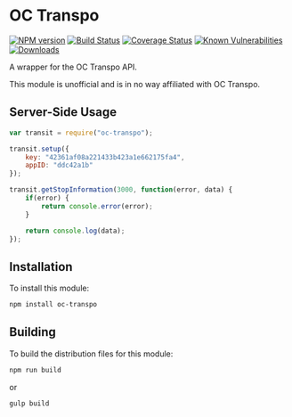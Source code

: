 # OC Transpo

[![NPM version][npm-version-image]][npm-url]
[![Build Status][build-status-image]][build-status-url]
[![Coverage Status][coverage-image]][coverage-url]
[![Known Vulnerabilities][vulnerabilities-image]][vulnerabilities-url]
[![Downloads][npm-downloads-image]][npm-url]

A wrapper for the OC Transpo API.

This module is unofficial and is in no way affiliated with OC Transpo.

## Server-Side Usage

```javascript
var transit = require("oc-transpo");

transit.setup({
	key: "42361af08a221433b423a1e662175fa4",
	appID: "ddc42a1b"
});

transit.getStopInformation(3000, function(error, data) {
	if(error) {
		return console.error(error);
	}

	return console.log(data);
});
```

## Installation

To install this module:
```bash
npm install oc-transpo
```

## Building

To build the distribution files for this module:
```bash
npm run build
```
or
```bash
gulp build
```

[npm-url]: https://www.npmjs.com/package/oc-transpo
[npm-version-image]: https://img.shields.io/npm/v/oc-transpo.svg
[npm-downloads-image]: http://img.shields.io/npm/dm/oc-transpo.svg

[build-status-url]: https://travis-ci.org/nitro404/oc-transpo
[build-status-image]: https://travis-ci.org/nitro404/oc-transpo.svg?branch=master

[coverage-url]: https://coveralls.io/github/nitro404/oc-transpo?branch=master
[coverage-image]: https://coveralls.io/repos/github/nitro404/oc-transpo/badge.svg?branch=master

[vulnerabilities-url]: https://snyk.io/test/github/nitro404/oc-transpo?targetFile=package.json
[vulnerabilities-image]: https://snyk.io/test/github/nitro404/oc-transpo/badge.svg?targetFile=package.json
